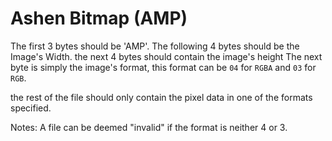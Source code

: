 # Ashen Bitmap (AMP)
The first 3 bytes should be 'AMP'. 
The following 4 bytes should be the Image's Width. the next 4 bytes should contain the image's height
The next byte is simply the image's format, this format can be `04` for `RGBA` and `03` for `RGB`.

the rest of the file should only contain the pixel data in one of the formats specified.

Notes: A file can be deemed "invalid" if the format is neither 4 or 3.